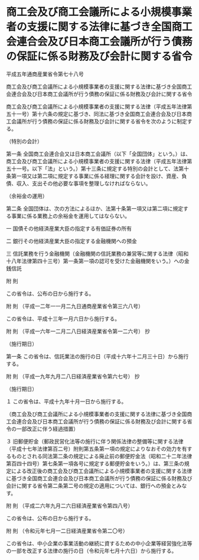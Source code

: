 # 商工会及び商工会議所による小規模事業者の支援に関する法律に基づき全国商工会連合会及び日本商工会議所が行う債務の保証に係る財務及び会計に関する省令

平成五年通商産業省令第七十八号

商工会及び商工会議所による小規模事業者の支援に関する法律に基づき全国商工会連合会及び日本商工会議所が行う債務の保証に係る財務及び会計に関する省令

商工会及び商工会議所による小規模事業者の支援に関する法律（平成五年法律第五十一号）第十六条の規定に基づき、同法に基づき全国商工会連合会及び日本商工会議所が行う債務の保証に係る財務及び会計に関する省令を次のように制定する。

（特別の会計）

第一条 全国商工会連合会又は日本商工会議所（以下「全国団体」という。）は、商工会及び商工会議所による小規模事業者の支援に関する法律（平成五年法律第五十一号。以下「法」という。）第十三条に規定する特別の会計として、法第十条第一項又は第二項に規定する事業に係る経理に関する会計を設け、資産、負債、収入、支出その他必要な事項を整理しなければならない。

（余裕金の運用）

第二条 全国団体は、次の方法によるほか、法第十条第一項又は第二項に規定する事業に係る業務上の余裕金を運用してはならない。

一 国債その他経済産業大臣の指定する有価証券の所有

二 銀行その他経済産業大臣の指定する金融機関への預金

三 信託業務を行う金融機関（金融機関の信託業務の兼営等に関する法律（昭和十八年法律第四十三号）第一条第一項の認可を受けた金融機関をいう。）への金銭信託

附 則

この省令は、公布の日から施行する。

附 則 （平成一二年一一月二九日通商産業省令第三六八号）

この省令は、平成十三年一月六日から施行する。

附 則 （平成一六年一二月二八日経済産業省令第一二六号） 抄

（施行期日）

第一条 この省令は、信託業法の施行の日（平成十六年十二月三十日）から施行する。

附 則 （平成一九年九月二八日経済産業省令第六七号） 抄

（施行期日）

１ この省令は、平成十九年十月一日から施行する。

（商工会及び商工会議所による小規模事業者の支援に関する法律に基づき全国商工会連合会及び日本商工会議所が行う債務の保証に係る財務及び会計に関する省令の一部改正に伴う経過措置）

３ 旧郵便貯金（郵政民営化法等の施行に伴う関係法律の整備等に関する法律（平成十七年法律第百二号）附則第五条第一項の規定によりなおその効力を有するものとされる同法第二条の規定による廃止前の郵便貯金法（昭和二十二年法律第百四十四号）第七条第一項各号に規定する郵便貯金をいう。）は、第三条の規定による改正後の商工会及び商工会議所による小規模事業者の支援に関する法律に基づき全国商工会連合会及び日本商工会議所が行う債務の保証に係る財務及び会計に関する省令第二条第二号の規定の適用については、銀行への預金とみなす。

附 則 （平成二六年九月二六日経済産業省令第四八号）

この省令は、公布の日から施行する。

附 則 （令和元年七月一二日経済産業省令第二〇号）

この省令は、中小企業の事業活動の継続に資するための中小企業等経営強化法等の一部を改正する法律の施行の日（令和元年七月十六日）から施行する。
